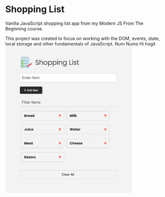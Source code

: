 # Shopping List

Vanilla JavaScript shopping list app from my Modern JS From The Beginning course.

This project was created to focus on working with the DOM, events, state, local storage and other fundamentals of JavaScript.
Num Nums
Hi hogit
<img src="images/screen.png" width="400">
